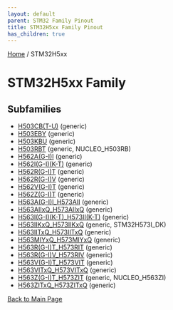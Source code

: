 ```yaml
---
layout: default
parent: STM32 Family Pinout
title: STM32H5xx Family Pinout
has_children: true
---
```


[Home](../index.md) / STM32H5xx

# STM32H5xx Family

## Subfamilies

- [H503CB(T-U)](H503CB(T-U)/pinout.md) (generic)
- [H503EBY](H503EBY/pinout.md) (generic)
- [H503KBU](H503KBU/pinout.md) (generic)
- [H503RBT](H503RBT/pinout.md) (generic, NUCLEO_H503RB)
- [H562A(G-I)I](H562A(G-I)I/pinout.md) (generic)
- [H562I(G-I)(K-T)](H562I(G-I)(K-T)/pinout.md) (generic)
- [H562R(G-I)T](H562R(G-I)T/pinout.md) (generic)
- [H562R(G-I)V](H562R(G-I)V/pinout.md) (generic)
- [H562V(G-I)T](H562V(G-I)T/pinout.md) (generic)
- [H562Z(G-I)T](H562Z(G-I)T/pinout.md) (generic)
- [H563A(G-I)I_H573AII](H563A(G-I)I_H573AII/pinout.md) (generic)
- [H563AIIxQ_H573AIIxQ](H563AIIxQ_H573AIIxQ/pinout.md) (generic)
- [H563I(G-I)(K-T)_H573II(K-T)](H563I(G-I)(K-T)_H573II(K-T)/pinout.md) (generic)
- [H563IIKxQ_H573IIKxQ](H563IIKxQ_H573IIKxQ/pinout.md) (generic, STM32H573I_DK)
- [H563IITxQ_H573IITxQ](H563IITxQ_H573IITxQ/pinout.md) (generic)
- [H563MIYxQ_H573MIYxQ](H563MIYxQ_H573MIYxQ/pinout.md) (generic)
- [H563R(G-I)T_H573RIT](H563R(G-I)T_H573RIT/pinout.md) (generic)
- [H563R(G-I)V_H573RIV](H563R(G-I)V_H573RIV/pinout.md) (generic)
- [H563V(G-I)T_H573VIT](H563V(G-I)T_H573VIT/pinout.md) (generic)
- [H563VITxQ_H573VITxQ](H563VITxQ_H573VITxQ/pinout.md) (generic)
- [H563Z(G-I)T_H573ZIT](H563Z(G-I)T_H573ZIT/pinout.md) (generic, NUCLEO_H563ZI)
- [H563ZITxQ_H573ZITxQ](H563ZITxQ_H573ZITxQ/pinout.md) (generic)


[Back to Main Page](../index.md)
